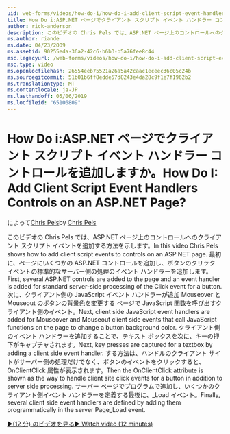 ```yaml
---
uid: web-forms/videos/how-do-i/how-do-i-add-client-script-event-handlers-controls-on-an-aspnet-page
title: How Do i:ASP.NET ページでクライアント スクリプト イベント ハンドラー コントロールを追加しますか。 | Microsoft Docs
author: rick-anderson
description: このビデオの Chris Pels では、ASP.NET ページ上のコントロールへのクライアント スクリプト イベントを追加する方法を示します。 最初に、ページと e にいくつかの ASP.NET コントロールを追加しています.
ms.author: riande
ms.date: 04/23/2009
ms.assetid: 90255eda-36a2-42c6-b6b3-b5a76fee8c44
msc.legacyurl: /web-forms/videos/how-do-i/how-do-i-add-client-script-event-handlers-controls-on-an-aspnet-page
msc.type: video
ms.openlocfilehash: 26554eeb75521a26a5a42caac1eceec36c05c24b
ms.sourcegitcommit: 51b01b6ff8edde57d8243e4da28c9f1e7f1962b2
ms.translationtype: MT
ms.contentlocale: ja-JP
ms.lasthandoff: 05/06/2019
ms.locfileid: "65106809"
---
```

# <a name="how-do-i-add-client-script-event-handlers-controls-on-an-aspnet-page"></a><span data-ttu-id="c8328-105">How Do i:ASP.NET ページでクライアント スクリプト イベント ハンドラー コントロールを追加しますか。</span><span class="sxs-lookup"><span data-stu-id="c8328-105">How Do I: Add Client Script Event Handlers Controls on an ASP.NET Page?</span></span>

<span data-ttu-id="c8328-106">によって[Chris Pels](https://twitter.com/chrispels)</span><span class="sxs-lookup"><span data-stu-id="c8328-106">by [Chris Pels](https://twitter.com/chrispels)</span></span>

<span data-ttu-id="c8328-107">このビデオの Chris Pels では、ASP.NET ページ上のコントロールへのクライアント スクリプト イベントを追加する方法を示します。</span><span class="sxs-lookup"><span data-stu-id="c8328-107">In this video Chris Pels shows how to add client script events to controls on an ASP.NET page.</span></span> <span data-ttu-id="c8328-108">最初に、ページにいくつかの ASP.NET コントロールを追加し、ボタンのクリック イベントの標準的なサーバー側の処理のイベント ハンドラーを追加します。</span><span class="sxs-lookup"><span data-stu-id="c8328-108">First, several ASP.NET controls are added to the page and an event handler is added for standard server-side processing of the Click event for a button.</span></span> <span data-ttu-id="c8328-109">次に、クライアント側の JavaScript イベント ハンドラーが追加 Mouseover と Mouseout のボタンの背景色を変更する ページで JavaScript 関数を呼び出すクライアント側のイベント。</span><span class="sxs-lookup"><span data-stu-id="c8328-109">Next, client side JavaScript event handlers are added for Mouseover and Mouseout client side events that call JavaScript functions on the page to change a button background color.</span></span> <span data-ttu-id="c8328-110">クライアント側のイベント ハンドラーを追加することで、テキスト ボックスを次に、キーの押下がキャプチャされます。</span><span class="sxs-lookup"><span data-stu-id="c8328-110">Next, key presses are captured for a textbox by adding a client side event handler.</span></span> <span data-ttu-id="c8328-111">する方法は、ハンドルのクライアント サイトがサーバー側の処理だけでなく、ボタンのイベントをクリックすると、OnClientClick 属性が表示されます。</span><span class="sxs-lookup"><span data-stu-id="c8328-111">Then the OnClientClick attribute is shown as the way to handle client site click events for a button in addition to server side processing.</span></span> <span data-ttu-id="c8328-112">サーバー ページでプログラムで追加し、いくつかのクライアント側イベント ハンドラーを定義する最後に、\_Load イベント。</span><span class="sxs-lookup"><span data-stu-id="c8328-112">Finally, several client side event handlers are defined by adding them programmatically in the server Page\_Load event.</span></span>

[<span data-ttu-id="c8328-113">&#9654;(12 分) のビデオを見る</span><span class="sxs-lookup"><span data-stu-id="c8328-113">&#9654; Watch video (12 minutes)</span></span>](https://channel9.msdn.com/Blogs/ASP-NET-Site-Videos/how-do-i-add-client-script-event-handlers-controls-on-an-aspnet-page)
